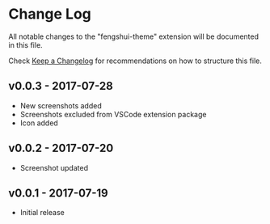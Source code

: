 # Change Log
All notable changes to the "fengshui-theme" extension will be documented in this file.

Check [Keep a Changelog](http://keepachangelog.com/) for recommendations on how to structure this file.

## v0.0.3 - 2017-07-28
- New screenshots added
- Screenshots excluded from VSCode extension package
- Icon added

## v0.0.2 - 2017-07-20
- Screenshot updated

## v0.0.1 - 2017-07-19
- Initial release
